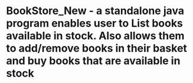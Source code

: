 # BookStore_New - a standalone java program enables user to List books available in stock. Also allows them to add/remove books in their basket and buy books that are available in stock
